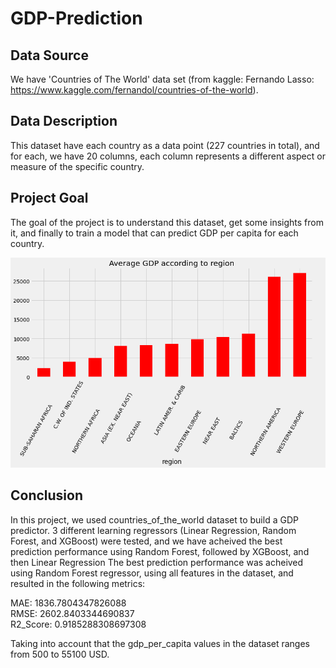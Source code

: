 # GDP-Prediction

## Data Source

We have 'Countries of The World' data set (from kaggle: Fernando Lasso: https://www.kaggle.com/fernandol/countries-of-the-world).

## Data Description

This dataset have each country as a data point (227 countries in total), and for each, we have 20 columns, each column represents a different aspect or measure of the specific country.

## Project Goal

The goal of the project is to understand this dataset, get some insights from it, and finally to train a model that can predict GDP per capita for each country.

![](/gdp_average.png)

## Conclusion

In this project, we used countries_of_the_world dataset to build a GDP predictor. 3 different learning regressors (Linear Regression, Random Forest, and XGBoost) were tested, and we have acheived the best prediction performance using Random Forest, followed by XGBoost, and then Linear Regression The best prediction performance was acheived using Random Forest regressor, using all features in the dataset, and resulted in the following metrics:

MAE: 1836.7804347826088 <br>
RMSE: 2602.8403344690837 <br>
R2_Score: 0.9185288308697308 <br>

Taking into account that the gdp_per_capita values in the dataset ranges from 500 to 55100 USD.
